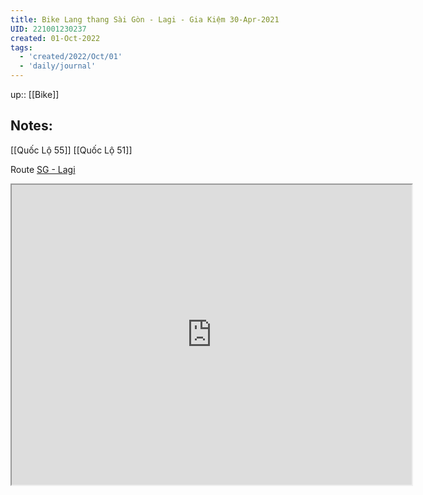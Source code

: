 ```yaml
---
title: Bike Lang thang Sài Gòn - Lagi - Gia Kiệm 30-Apr-2021
UID: 221001230237
created: 01-Oct-2022
tags:
  - 'created/2022/Oct/01'
  - 'daily/journal'
---
```

up:: [[Bike]]
## Notes:

[[Quốc Lộ 55]]
[[Quốc Lộ 51]]

Route [SG - Lagi](https://www.google.com/maps/d/u/0/edit?hl=en&hl=en&mid=1yH1kq8wHlgozWNd8IzPIAcAJv5PjXQ4&ll=10.81380890034022%2C106.16472648550385&z=8)

<iframe src="https://www.google.com/maps/d/u/0/embed?mid=1yH1kq8wHlgozWNd8IzPIAcAJv5PjXQ4&ehbc=2E312F" width="640" height="480"></iframe>